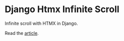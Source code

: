 # Django Htmx Infinite Scroll

Infinite scroll with HTMX in Django.

Read the [article](https://sorokin.engineer/posts/en/django_htmx_infinite_scroll.html).
